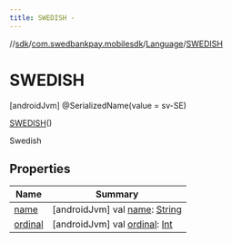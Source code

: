 ```yaml
---
title: SWEDISH -
---
```

//[sdk](../../../../index)/[com.swedbankpay.mobilesdk](../../index)/[Language](../index)/[SWEDISH](index)



# SWEDISH  
 [androidJvm] @SerializedName(value = sv-SE)  
  
[SWEDISH](index)()  


Swedish

   


## Properties  
  
|  Name |  Summary | 
|---|---|
| <a name="com.swedbankpay.mobilesdk/Language.SWEDISH/name/#/PointingToDeclaration/"></a>[name](name)| <a name="com.swedbankpay.mobilesdk/Language.SWEDISH/name/#/PointingToDeclaration/"></a> [androidJvm] val [name](name): [String](https://kotlinlang.org/api/latest/jvm/stdlib/kotlin/-string/index.html)   <br>|
| <a name="com.swedbankpay.mobilesdk/Language.SWEDISH/ordinal/#/PointingToDeclaration/"></a>[ordinal](ordinal)| <a name="com.swedbankpay.mobilesdk/Language.SWEDISH/ordinal/#/PointingToDeclaration/"></a> [androidJvm] val [ordinal](ordinal): [Int](https://kotlinlang.org/api/latest/jvm/stdlib/kotlin/-int/index.html)   <br>|

